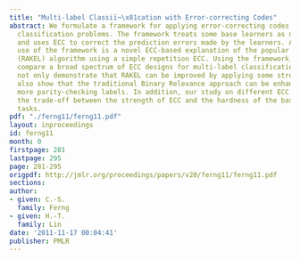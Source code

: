 ```yaml
---
title: "Multi-label Classiï¬\x81cation with Error-correcting Codes"
abstract: We formulate a framework for applying error-correcting codes (ECC) on multi-label
  classification problems. The framework treats some base learners as noisy channels
  and uses ECC to correct the prediction errors made by the learners. An immediate
  use of the framework is a novel ECC-based explanation of the popular random k-label-sets
  (RAKEL) algorithm using a simple repetition ECC. Using the framework, we empirically
  compare a broad spectrum of ECC designs for multi-label classification. The results
  not only demonstrate that RAKEL can be improved by applying some stronger ECC, but
  also show that the traditional Binary Relevance approach can be enhanced by learning
  more parity-checking labels. In addition, our study on different ECC helps understand
  the trade-off between the strength of ECC and the hardness of the base learning
  tasks.
pdf: "./ferng11/ferng11.pdf"
layout: inproceedings
id: ferng11
month: 0
firstpage: 281
lastpage: 295
page: 281-295
origpdf: http://jmlr.org/proceedings/papers/v20/ferng11/ferng11.pdf
sections: 
author:
- given: C.-S.
  family: Ferng
- given: H.-T.
  family: Lin
date: '2011-11-17 00:04:41'
publisher: PMLR
---
```

